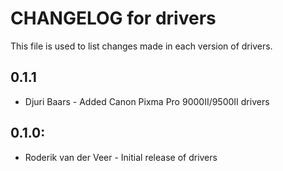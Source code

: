 # CHANGELOG for drivers

This file is used to list changes made in each version of drivers.

## 0.1.1

* Djuri Baars - Added Canon Pixma Pro 9000II/9500II drivers

## 0.1.0:

* Roderik van der Veer - Initial release of drivers
